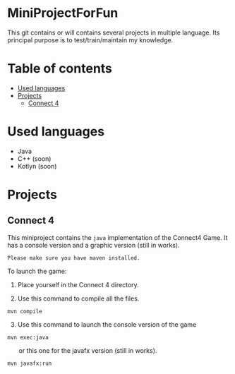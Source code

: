 # MiniProjectForFun
This git contains or will contains several projects in multiple language. Its principal purpose is to test/train/maintain my knowledge.

# Table of contents
* [Used languages](#Used-languages)
* [Projects](#Projects)
  * [Connect 4](#Connect-4)

# Used languages 
  - Java
  - C++ (soon)
  - Kotlyn (soon)

# Projects

## Connect 4
  This miniproject contains the `java` implementation of the Connect4 Game. It has a console version and a graphic version (still in works).
  
  `Please make sure you have maven installed.`

  To launch the game:

  1. Place yourself in the Connect 4 directory.
     
  2. Use this command to compile all the files.
     
```
mvn compile
```
     
  3. Use this command to launch the console version of the game
     
```
mvn exec:java
```
    
&emsp; &nbsp; or this one for the javafx version (still in works).
  
```
mvn javafx:run
```
